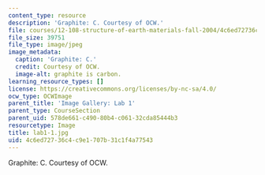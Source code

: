 ```yaml
---
content_type: resource
description: 'Graphite: C. Courtesy of OCW.'
file: courses/12-108-structure-of-earth-materials-fall-2004/4c6ed72736c4c9e1707b31c1f4a77543_lab1-1.jpg
file_size: 39751
file_type: image/jpeg
image_metadata:
  caption: 'Graphite: C.'
  credit: Courtesy of OCW.
  image-alt: graphite is carbon.
learning_resource_types: []
license: https://creativecommons.org/licenses/by-nc-sa/4.0/
ocw_type: OCWImage
parent_title: 'Image Gallery: Lab 1'
parent_type: CourseSection
parent_uid: 578de661-c490-80b4-c061-32cda85444b3
resourcetype: Image
title: lab1-1.jpg
uid: 4c6ed727-36c4-c9e1-707b-31c1f4a77543
---
```

Graphite: C. Courtesy of OCW.